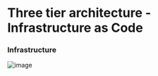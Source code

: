# Three tier architecture - Infrastructure as Code

### Infrastructure

![image](https://github.com/falco2202/three-tier/images/three-tier.png)
